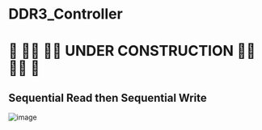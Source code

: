 # DDR3_Controller
# :construction: :construction_worker_man: :construction_worker_man:  UNDER CONSTRUCTION :construction_worker_man: :construction_worker_man: :construction: 

## Sequential Read then Sequential Write
![image](https://user-images.githubusercontent.com/87559347/230335948-55618505-2dcb-434e-bd4d-da816e068cf8.png)

